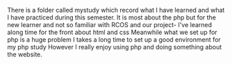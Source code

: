 There is a folder called mystudy 
which record what I have learned and what I have practiced 
during this semester. 
It is most about the php but for the new learner and not so
familiar with RCOS and our project- I've learned along time 
for the front about html and css
Meanwhile what we set up for php is a huge problem I takes a long time to set up a good environment for my php study 
However I really enjoy using php and doing something about the website.
